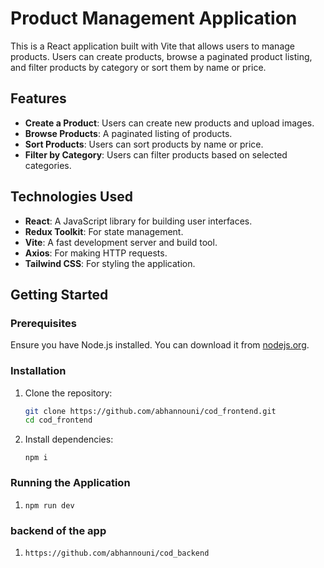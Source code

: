 # Product Management Application

This is a React application built with Vite that allows users to manage products. Users can create products, browse a paginated product listing, and filter products by category or sort them by name or price.

## Features

- **Create a Product**: Users can create new products and upload images.
- **Browse Products**: A paginated listing of products.
- **Sort Products**: Users can sort products by name or price.
- **Filter by Category**: Users can filter products based on selected categories.

## Technologies Used

- **React**: A JavaScript library for building user interfaces.
- **Redux Toolkit**: For state management.
- **Vite**: A fast development server and build tool.
- **Axios**: For making HTTP requests.
- **Tailwind CSS**: For styling the application.

## Getting Started

### Prerequisites

Ensure you have Node.js installed. You can download it from [nodejs.org](https://nodejs.org/).

### Installation

1. Clone the repository:
   ```bash
   git clone https://github.com/abhannouni/cod_frontend.git
   cd cod_frontend
   ```

2. Install dependencies:
    ```
    npm i
    ```

### Running the Application

1. 
    ```
    npm run dev
    ```
### backend of the app

1. 
    ```
    https://github.com/abhannouni/cod_backend 
    ```